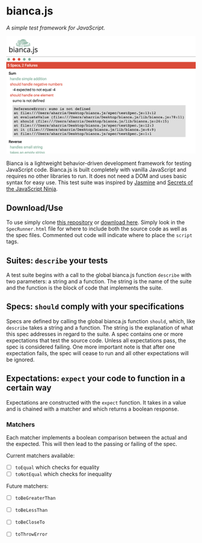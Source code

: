 # bianca.js

*A simple test framework for JavaScript.*

![alt text][preview]

Bianca is a lightweight behavior-driven development framework for testing JavaScript code. Bianca.js is built completely with vanilla JavaScript and requires no other libraries to run. It does not need a DOM and uses basic syntax for easy use. This test suite was inspired by [Jasmine][1] and [Secrets of the JavaScript Ninja][2].

## Download/Use

To use simply clone [this repository][3] or [download here][4]. Simply look in the `SpecRunner.html` file for where to include both the source code as well as the spec files. Commented out code will indicate where to place the `script` tags.

## Suites: `describe` your tests

A test suite begins with a call to the global bianca.js function `describe` with two parameters: a string and a function. The string is the name of the suite and the function is the block of code that implements the suite.

## Specs: `should` comply with your specifications

Specs are defined by calling the global bianca.js function `should`, which, like `describe` takes a string and a function. The string is the explanation of what this spec addresses in regard to the suite. A spec contains one or more expectations that test the source code. Unless all expectations pass, the spec is considered failing. One more important note is that after one expectation fails, the spec will cease to run and all other expectations will be ignored.

## Expectations: `expect` your code to function in a certain way

Expectations are constructed with the `expect` function. It takes in a value and is chained with a matcher and which returns a boolean response.

### Matchers

Each matcher implements a boolean comparison between the actual and the expected. This will then lead to the passing or failing of the spec.

Current matchers available:
- [ ] `toEqual` which checks for equality
- [ ] `toNotEqual` which checks for inequality

Future matchers:
- [ ] `toBeGreaterThan`
- [ ] `toBeLessThan`
- [ ] `toBeCloseTo`
- [ ] `toThrowError`


[preview]:/lib/assets/preview.png "bianca preview"
[1]:http://jasmine.github.io/
[2]:https://www.manning.com/books/secrets-of-the-javascript-ninja
[3]:https://github.com/chasenyc/bianca.js
[4]:javascript:void(0)
